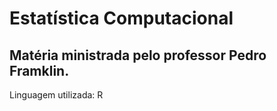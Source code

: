 # Estatística Computacional

## Matéria ministrada pelo professor Pedro Framklin.

Linguagem utilizada: R
